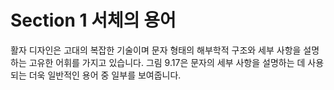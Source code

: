 # Section 1 서체의 용어

활자 디자인은 고대의 복잡한 기술이며 문자 형태의 해부학적 구조와 세부 사항을 설명하는 고유한 어휘를 가지고 있습니다. 그림 9.17은 문자의 세부 사항을 설명하는 데 사용되는 더욱 일반적인 용어 중 일부를 보여줍니다.
